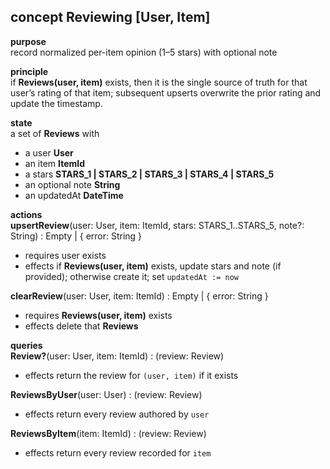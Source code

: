 ## concept **Reviewing** [User, Item]

**purpose**  
record normalized per-item opinion (1–5 stars) with optional note

**principle**  
if **Reviews(user, item)** exists, then it is the single source of truth for that user’s rating of that item; subsequent upserts overwrite the prior rating and update the timestamp.

**state**  
a set of **Reviews** with  
- a user **User**  
- an item **ItemId**  
- a stars **STARS_1 | STARS_2 | STARS_3 | STARS_4 | STARS_5**  
- an optional note **String**  
- an updatedAt **DateTime**

**actions**  
**upsertReview**(user: User, item: ItemId, stars: STARS_1..STARS_5, note?: String) : Empty | { error: String }  
- requires user exists  
- effects if **Reviews(user, item)** exists, update stars and note (if provided); otherwise create it; set `updatedAt := now`

**clearReview**(user: User, item: ItemId) : Empty | { error: String }  
- requires **Reviews(user, item)** exists  
- effects delete that **Reviews**

**queries**  
**Review?**(user: User, item: ItemId) : (review: Review)  
- effects return the review for `(user, item)` if it exists

**ReviewsByUser**(user: User) : (review: Review)  
- effects return every review authored by `user`

**ReviewsByItem**(item: ItemId) : (review: Review)  
- effects return every review recorded for `item`
